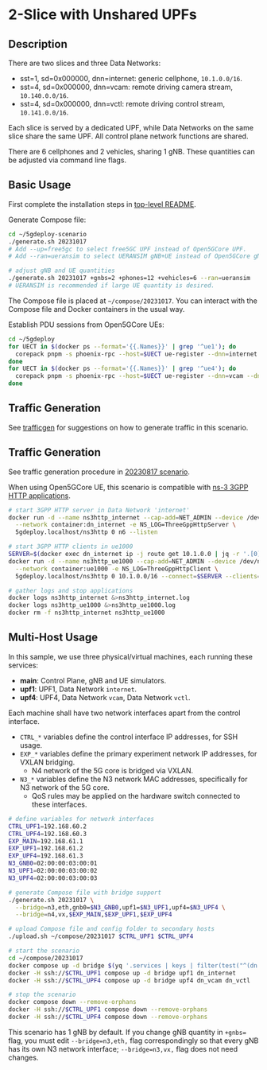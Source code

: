 # 2-Slice with Unshared UPFs

## Description

There are two slices and three Data Networks:

* sst=1, sd=0x000000, dnn=internet: generic cellphone, `10.1.0.0/16`.
* sst=4, sd=0x000000, dnn=vcam: remote driving camera stream, `10.140.0.0/16`.
* sst=4, sd=0x000000, dnn=vctl: remote driving control stream, `10.141.0.0/16`.

Each slice is served by a dedicated UPF, while Data Networks on the same slice share the same UPF.
All control plane network functions are shared.

There are 6 cellphones and 2 vehicles, sharing 1 gNB.
These quantities can be adjusted via command line flags.

## Basic Usage

First complete the installation steps in [top-level README](../README.md).

Generate Compose file:

```bash
cd ~/5gdeploy-scenario
./generate.sh 20231017
# Add --up=free5gc to select free5GC UPF instead of Open5GCore UPF.
# Add --ran=ueransim to select UERANSIM gNB+UE instead of Open5GCore gNB+UE.

# adjust gNB and UE quantities
./generate.sh 20231017 +gnbs=2 +phones=12 +vehicles=6 --ran=ueransim
# UERANSIM is recommended if large UE quantity is desired.
```

The Compose file is placed at `~/compose/20231017`.
You can interact with the Compose file and Docker containers in the usual way.

Establish PDU sessions from Open5GCore UEs:

```bash
cd ~/5gdeploy
for UECT in $(docker ps --format='{{.Names}}' | grep '^ue1'); do
  corepack pnpm -s phoenix-rpc --host=$UECT ue-register --dnn=internet
done
for UECT in $(docker ps --format='{{.Names}}' | grep '^ue4'); do
  corepack pnpm -s phoenix-rpc --host=$UECT ue-register --dnn=vcam --dnn=vctl
done
```

## Traffic Generation

See [trafficgen](../20230817/trafficgen.md) for suggestions on how to generate traffic in this scenario.

## Traffic Generation

See traffic generation procedure in [20230817 scenario](../20230817/README.md).

When using Open5GCore UE, this scenario is compatible with [ns-3 3GPP HTTP applications](https://www.nsnam.org/docs/release/3.35/models/html/applications.html).

```bash
# start 3GPP HTTP server in Data Network 'internet'
docker run -d --name ns3http_internet --cap-add=NET_ADMIN --device /dev/net/tun \
  --network container:dn_internet -e NS_LOG=ThreeGppHttpServer \
  5gdeploy.localhost/ns3http 0 n6 --listen

# start 3GPP HTTP clients in ue1000
SERVER=$(docker exec dn_internet ip -j route get 10.1.0.0 | jq -r '.[0].prefsrc')
docker run -d --name ns3http_ue1000 --cap-add=NET_ADMIN --device /dev/net/tun \
  --network container:ue1000 -e NS_LOG=ThreeGppHttpClient \
  5gdeploy.localhost/ns3http 0 10.1.0.0/16 --connect=$SERVER --clients=100

# gather logs and stop applications
docker logs ns3http_internet &>ns3http_internet.log
docker logs ns3http_ue1000 &>ns3http_ue1000.log
docker rm -f ns3http_internet ns3http_ue1000
```

## Multi-Host Usage

In this sample, we use three physical/virtual machines, each running these services:

* **main**: Control Plane, gNB and UE simulators.
* **upf1**: UPF1, Data Network `internet`.
* **upf4**: UPF4, Data Network `vcam`, Data Network `vctl`.

Each machine shall have two network interfaces apart from the control interface.

* `CTRL_*` variables define the control interface IP addresses, for SSH usage.
* `EXP_*` variables define the primary experiment network IP addresses, for VXLAN bridging.
  * N4 network of the 5G core is bridged via VXLAN.
* `N3_*` variables define the N3 network MAC addresses, specifically for N3 network of the 5G core.
  * QoS rules may be applied on the hardware switch connected to these interfaces.

```bash
# define variables for network interfaces
CTRL_UPF1=192.168.60.2
CTRL_UPF4=192.168.60.3
EXP_MAIN=192.168.61.1
EXP_UPF1=192.168.61.2
EXP_UPF4=192.168.61.3
N3_GNB0=02:00:00:03:00:01
N3_UPF1=02:00:00:03:00:02
N3_UPF4=02:00:00:03:00:03

# generate Compose file with bridge support
./generate.sh 20231017 \
  --bridge=n3,eth,gnb0=$N3_GNB0,upf1=$N3_UPF1,upf4=$N3_UPF4 \
  --bridge=n4,vx,$EXP_MAIN,$EXP_UPF1,$EXP_UPF4

# upload Compose file and config folder to secondary hosts
./upload.sh ~/compose/20231017 $CTRL_UPF1 $CTRL_UPF4

# start the scenario
cd ~/compose/20231017
docker compose up -d bridge $(yq '.services | keys | filter(test("^(dn|upf)[_0-9]") | not) | .[]' compose.yml)
docker -H ssh://$CTRL_UPF1 compose up -d bridge upf1 dn_internet
docker -H ssh://$CTRL_UPF4 compose up -d bridge upf4 dn_vcam dn_vctl

# stop the scenario
docker compose down --remove-orphans
docker -H ssh://$CTRL_UPF1 compose down --remove-orphans
docker -H ssh://$CTRL_UPF4 compose down --remove-orphans
```

This scenario has 1 gNB by default.
If you change gNB quantity in `+gnbs=` flag, you must edit `--bridge=n3,eth,` flag correspondingly so that every gNB has its own N3 network interface; `--bridge=n3,vx,` flag does not need changes.
